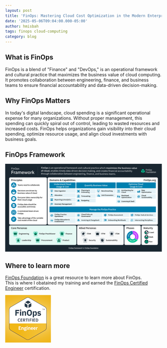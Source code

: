 ```yaml
---
layout: post
title: 'FinOps: Mastering Cloud Cost Optimization in the Modern Enterprise'
date: '2025-05-06T09:04:00.000-05:00'
author: hmisbah
tags: finops cloud-computing
category: blog
---
```

## What is FinOps
FinOps is a blend of "Finance" and "DevOps," is an operational framework and cultural practice that maximizes the business value of cloud computing. It promotes collaboration between engineering, finance, and business teams to ensure financial accountability and data-driven decision-making.  
  
## Why FinOps Matters
In today's digital landscape, cloud spending is a significant operational expense for many organizations. Without proper management, this spending can quickly spiral out of control, leading to wasted resources and increased costs. FinOps helps organizations gain visibility into their cloud spending, optimize resource usage, and align cloud investments with business goals.

## FinOps Framework
![FinOps Framework](/assets/img/FinOps-Framework-Poster-v4.svg "FinOps Framework")

## Where to learn more
[FinOps Foundation](https://learn.finops.org) is a great resource to learn more about FinOps.  
This is where I obatained my training and earned the [FinOps Certified Engineer](https://learn.finops.org/path/finops-certified-engineer) certification.  

![FinOps Certified Engineer](/assets/img/finops-cert-eng-2.png "FinOps Certified Engineer")  



